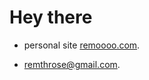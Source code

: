 # Hey there

- personal site [remoooo.com](https://remoooo.com). 

-  [remthrose@gmail.com](mailto:remthrose@gmail.com). 
